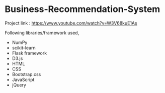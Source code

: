 # Business-Recommendation-System

Project link :  https://www.youtube.com/watch?v=W3V68kuE1As

Following libraries/framework used,
* NumPy
* scikit-learn
* Flask framework
* D3.js
* HTML
* CSS
* Bootstrap.css
* JavaScript
* jQuery
